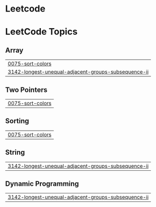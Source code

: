 # Leetcode
<!---LeetCode Topics Start-->
# LeetCode Topics
## Array
|  |
| ------- |
| [0075-sort-colors](https://github.com/shahiiddd/Leetcode/tree/master/0075-sort-colors) |
| [3142-longest-unequal-adjacent-groups-subsequence-ii](https://github.com/shahiiddd/Leetcode/tree/master/3142-longest-unequal-adjacent-groups-subsequence-ii) |
## Two Pointers
|  |
| ------- |
| [0075-sort-colors](https://github.com/shahiiddd/Leetcode/tree/master/0075-sort-colors) |
## Sorting
|  |
| ------- |
| [0075-sort-colors](https://github.com/shahiiddd/Leetcode/tree/master/0075-sort-colors) |
## String
|  |
| ------- |
| [3142-longest-unequal-adjacent-groups-subsequence-ii](https://github.com/shahiiddd/Leetcode/tree/master/3142-longest-unequal-adjacent-groups-subsequence-ii) |
## Dynamic Programming
|  |
| ------- |
| [3142-longest-unequal-adjacent-groups-subsequence-ii](https://github.com/shahiiddd/Leetcode/tree/master/3142-longest-unequal-adjacent-groups-subsequence-ii) |
<!---LeetCode Topics End-->